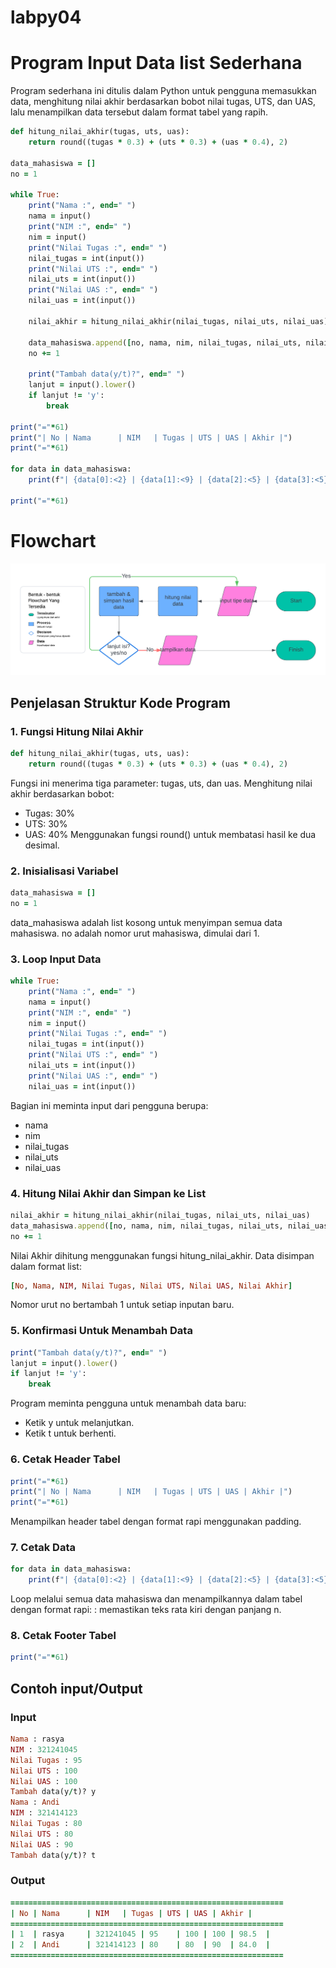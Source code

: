 # labpy04
# Program Input Data list Sederhana
Program sederhana ini ditulis dalam Python untuk pengguna memasukkan data, menghitung nilai akhir berdasarkan bobot nilai tugas, UTS, dan UAS, lalu menampilkan data tersebut dalam format tabel yang rapih.
```ruby
def hitung_nilai_akhir(tugas, uts, uas):
    return round((tugas * 0.3) + (uts * 0.3) + (uas * 0.4), 2)

data_mahasiswa = []
no = 1

while True:
    print("Nama :", end=" ")
    nama = input()
    print("NIM :", end=" ")
    nim = input()
    print("Nilai Tugas :", end=" ")
    nilai_tugas = int(input())
    print("Nilai UTS :", end=" ")
    nilai_uts = int(input())
    print("Nilai UAS :", end=" ")
    nilai_uas = int(input())
    
    nilai_akhir = hitung_nilai_akhir(nilai_tugas, nilai_uts, nilai_uas)
    
    data_mahasiswa.append([no, nama, nim, nilai_tugas, nilai_uts, nilai_uas, nilai_akhir])
    no += 1
    
    print("Tambah data(y/t)?", end=" ")
    lanjut = input().lower()
    if lanjut != 'y':
        break

print("="*61)
print("| No | Nama      | NIM   | Tugas | UTS | UAS | Akhir |")
print("="*61)

for data in data_mahasiswa:
    print(f"| {data[0]:<2} | {data[1]:<9} | {data[2]:<5} | {data[3]:<5} | {data[4]:<3} | {data[5]:<3} | {data[6]:<5} |")

print("="*61)
```
# Flowchart
![flow](</gambar/Flowchart.png>)

## Penjelasan Struktur Kode Program
### 1. Fungsi Hitung Nilai Akhir
```ruby
def hitung_nilai_akhir(tugas, uts, uas):
    return round((tugas * 0.3) + (uts * 0.3) + (uas * 0.4), 2)
```
Fungsi ini menerima tiga parameter: tugas, uts, dan uas.
Menghitung nilai akhir berdasarkan bobot:
* Tugas: 30%
* UTS: 30%
* UAS: 40%
Menggunakan fungsi round() untuk membatasi hasil ke dua desimal.

### 2. Inisialisasi Variabel
```ruby
data_mahasiswa = []
no = 1
```
data_mahasiswa adalah list kosong untuk menyimpan semua data mahasiswa.
no adalah nomor urut mahasiswa, dimulai dari 1.

### 3. Loop Input Data
```ruby
while True:
    print("Nama :", end=" ")
    nama = input()
    print("NIM :", end=" ")
    nim = input()
    print("Nilai Tugas :", end=" ")
    nilai_tugas = int(input())
    print("Nilai UTS :", end=" ")
    nilai_uts = int(input())
    print("Nilai UAS :", end=" ")
    nilai_uas = int(input())
```
Bagian ini meminta input dari pengguna berupa:
* nama
* nim
* nilai_tugas
* nilai_uts
* nilai_uas

### 4. Hitung Nilai Akhir dan Simpan ke List
```ruby
nilai_akhir = hitung_nilai_akhir(nilai_tugas, nilai_uts, nilai_uas)
data_mahasiswa.append([no, nama, nim, nilai_tugas, nilai_uts, nilai_uas, nilai_akhir])
no += 1
```
Nilai Akhir dihitung menggunakan fungsi hitung_nilai_akhir.
Data disimpan dalam format list:
```ruby
[No, Nama, NIM, Nilai Tugas, Nilai UTS, Nilai UAS, Nilai Akhir]
```
Nomor urut no bertambah 1 untuk setiap inputan baru.

### 5. Konfirmasi Untuk Menambah Data
```ruby
print("Tambah data(y/t)?", end=" ")
lanjut = input().lower()
if lanjut != 'y':
    break
```
Program meminta pengguna untuk menambah data baru:
* Ketik y untuk melanjutkan.
* Ketik t untuk berhenti.

### 6. Cetak Header Tabel
```ruby
print("="*61)
print("| No | Nama      | NIM   | Tugas | UTS | UAS | Akhir |")
print("="*61)
```
Menampilkan header tabel dengan format rapi menggunakan padding.

### 7. Cetak Data
```ruby
for data in data_mahasiswa:
    print(f"| {data[0]:<2} | {data[1]:<9} | {data[2]:<5} | {data[3]:<5} | {data[4]:<3} | {data[5]:<3} | {data[6]:<5} |")
```
Loop melalui semua data mahasiswa dan menampilkannya dalam tabel dengan format rapi:
:<n> memastikan teks rata kiri dengan panjang n.

### 8. Cetak Footer Tabel
```ruby
print("="*61)
```

## Contoh input/Output
### Input
```ruby
Nama : rasya
NIM : 321241045
Nilai Tugas : 95 
Nilai UTS : 100
Nilai UAS : 100
Tambah data(y/t)? y
Nama : Andi
NIM : 321414123
Nilai Tugas : 80
Nilai UTS : 80
Nilai UAS : 90
Tambah data(y/t)? t
```
### Output
```ruby
=============================================================
| No | Nama      | NIM   | Tugas | UTS | UAS | Akhir |
=============================================================
| 1  | rasya     | 321241045 | 95    | 100 | 100 | 98.5  |
| 2  | Andi      | 321414123 | 80    | 80  | 90  | 84.0  |
=============================================================
```
